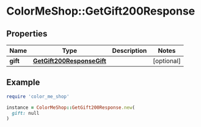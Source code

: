 # ColorMeShop::GetGift200Response

## Properties

| Name | Type | Description | Notes |
| ---- | ---- | ----------- | ----- |
| **gift** | [**GetGift200ResponseGift**](GetGift200ResponseGift.md) |  | [optional] |

## Example

```ruby
require 'color_me_shop'

instance = ColorMeShop::GetGift200Response.new(
  gift: null
)
```

